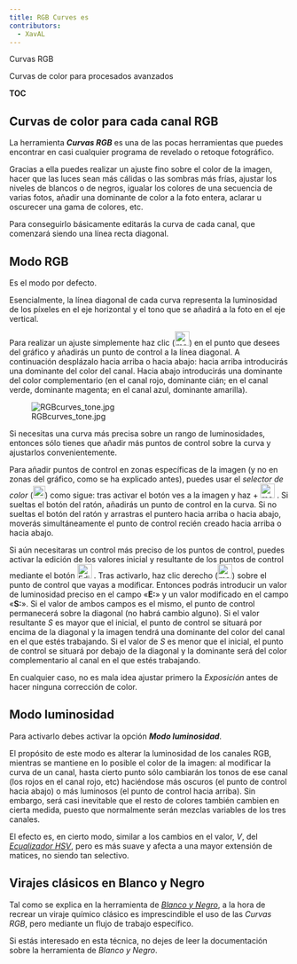 ```yaml
---
title: RGB Curves es
contributors:
  - XavAL
---
```


<div class="pagetitle">

Curvas RGB

</div>
<div class="headline">

Curvas de color para procesados avanzados

</div>

__TOC__

## Curvas de color para cada canal RGB

La herramienta ***Curvas RGB*** es una de las pocas herramientas que
puedes encontrar en casi cualquier programa de revelado o retoque
fotográfico.

Gracias a ella puedes realizar un ajuste fino sobre el color de la
imagen, hacer que las luces sean más cálidas o las sombras más frías,
ajustar los niveles de blancos o de negros, igualar los colores de una
secuencia de varias fotos, añadir una dominante de color a la foto
entera, aclarar u oscurecer una gama de colores, etc.

Para conseguirlo básicamente editarás la curva de cada canal, que
comenzará siendo una línea recta diagonal.

## Modo RGB

Es el modo por defecto.

Esencialmente, la línea diagonal de cada curva representa la luminosidad
de los píxeles en el eje horizontal y el tono que se añadirá a la foto
en el eje vertical.

Para realizar un ajuste simplemente haz clic
(<img src="/images/mouse_left-click.png" title="mouse_left-click.png" height="26"
alt="mouse_left-click.png" />) en el punto que desees del gráfico y
añadirás un punto de control a la línea diagonal. A continuación
desplázalo hacia arriba o hacia abajo: hacia arriba introducirás una
dominante del color del canal. Hacia abajo introducirás una dominante
del color complementario (en el canal rojo, dominante cián; en el canal
verde, dominante magenta; en el canal azul, dominante amarilla).

<figure>
<img src="/images/RGBcurves_tone.jpg" title="RGBcurves_tone.jpg" />
<figcaption>RGBcurves_tone.jpg</figcaption>
</figure>

Si necesitas una curva más precisa sobre un rango de luminosidades,
entonces sólo tienes que añadir más puntos de control sobre la curva y
ajustarlos convenientemente.

Para añadir puntos de control en zonas específicas de la imagen (y no en
zonas del gráfico, como se ha explicado antes), puedes usar el *selector
de color*
(<img src="/images/Crosshair-node-curve.png" title="Crosshair-node-curve.png"
width="22" alt="Crosshair-node-curve.png" />) como sigue: tras activar
el botón ves a la imagen y haz  +
<img src="/images/mouse_left-click.png" title="mouse_left-click.png" height="26"
alt="mouse_left-click.png" /> . Si sueltas el botón del ratón, añadirás
un punto de control en la curva. Si no sueltas el botón del ratón y
arrastras el puntero hacia arriba o hacia abajo, moverás simultáneamente
el punto de control recién creado hacia arriba o hacia abajo.

Si aún necesitaras un control más preciso de los puntos de control,
puedes activar la edición de los valores inicial y resultante de los
puntos de control mediante el botón
<img src="/images/Edit-point.png" title="Edit-point.png" height="26"
alt="Edit-point.png" /> . Tras activarlo, haz clic derecho
(<img src="/images/mouse_right-click.png" title="mouse_right-click.png"
height="26" alt="mouse_right-click.png" />) sobre el punto de control
que vayas a modificar. Entonces podrás introducir un valor de
luminosidad preciso en el campo «**E:**» y un valor modificado en el
campo «**S:**». Si el valor de ambos campos es el mismo, el punto de
control permanecerá sobre la diagonal (no habrá cambio alguno). Si el
valor resultante *S* es mayor que el inicial, el punto de control se
situará por encima de la diagonal y la imagen tendrá una dominante del
color del canal en el que estés trabajando. Si el valor de *S* es menor
que el inicial, el punto de control se situará por debajo de la diagonal
y la dominante será del color complementario al canal en el que estés
trabajando.

En cualquier caso, no es mala idea ajustar primero la *Exposición* antes
de hacer ninguna corrección de color.

## Modo luminosidad

Para activarlo debes activar la opción ***Modo luminosidad***.

El propósito de este modo es alterar la luminosidad de los canales RGB,
mientras se mantiene en lo posible el color de la imagen: al modificar
la curva de un canal, hasta cierto punto sólo cambiarán los tonos de ese
canal (los rojos en el canal rojo, etc) haciéndose más oscuros (el punto
de control hacia abajo) o más luminosos (el punto de control hacia
arriba). Sin embargo, será casi inevitable que el resto de colores
también cambien en cierta medida, puesto que normalmente serán mezclas
variables de los tres canales.

El efecto es, en cierto modo, similar a los cambios en el valor, *V*,
del [*Ecualizador HSV*](hsv_equalizer/es), pero es más suave
y afecta a una mayor extensión de matices, no siendo tan selectivo.

## Virajes clásicos en Blanco y Negro

Tal como se explica en la herramienta de [*Blanco y
Negro*](Black-and-White/es#Flujo_especial_de_trabajo_para_virajes_clásicos.md),
a la hora de recrear un viraje químico clásico es imprescindible el uso
de las *Curvas RGB*, pero mediante un flujo de trabajo específico.

Si estás interesado en esta técnica, no dejes de leer la documentación
sobre la herramienta de *Blanco y Negro*.
